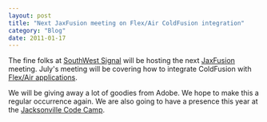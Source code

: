 ```yaml
---
layout: post
title: "Next JaxFusion meeting on Flex/Air ColdFusion integration"
category: "Blog"
date: 2011-01-17
---
```



The fine folks at [SouthWest Signal](http://www.swsignal.com/) will be hosting the next [JaxFusion](http://www.jaxfusion.org) meeting. July's meeting will be covering how to integrate ColdFusion with [Flex/Air applications](http://www.jaxfusion.org/meeting.cfm).

We will be giving away a lot of goodies from Adobe. We hope to make this a regular occurrence again. We are also going to have a presence this year at the [Jacksonville Code Camp](http://www.jaxcodecamp.com).